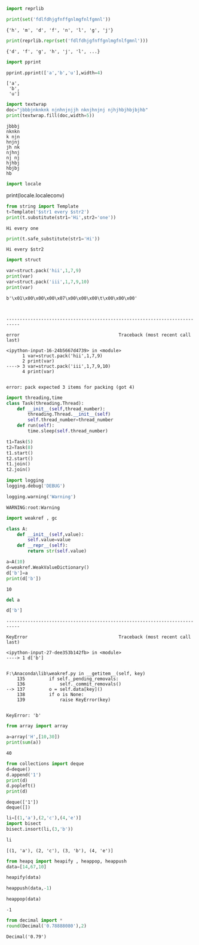 ```python
import reprlib
```


```python
print(set('fdlfdhjgfnffgnlmgfnlfgmnl'))
```

    {'h', 'm', 'd', 'f', 'n', 'l', 'g', 'j'}
    


```python
print(reprlib.repr(set('fdlfdhjgfnffgnlmgfnlfgmnl')))
```

    {'d', 'f', 'g', 'h', 'j', 'l', ...}
    


```python
import pprint
```


```python
pprint.pprint(['a','b','u'],width=4)
```

    ['a',
     'b',
     'u']
    


```python
import textwrap
doc="jbbbjnknknk njnhnjnjjh nknjhnjnj njhjhbjhbjbjhb"
print(textwrap.fill(doc,width=5))
```

    jbbbj
    nknkn
    k njn
    hnjnj
    jh nk
    njhnj
    nj nj
    hjhbj
    hbjbj
    hb
    


```python
import locale
```
print(locale.localeconv)

```python
from string import Template
t=Template('$str1 every $str2')
print(t.substitute(str1='Hi',str2='one'))
```

    Hi every one
    


```python
print(t.safe_substitute(str1='Hi'))
```

    Hi every $str2
    


```python
import struct 
```


```python
var=struct.pack('hii',1,7,9)
print(var)
var=struct.pack('iii',1,7,9,10)
print(var)
```

    b'\x01\x00\x00\x00\x07\x00\x00\x00\t\x00\x00\x00'
    


    ---------------------------------------------------------------------------

    error                                     Traceback (most recent call last)

    <ipython-input-16-24b5667d4739> in <module>
          1 var=struct.pack('hii',1,7,9)
          2 print(var)
    ----> 3 var=struct.pack('iii',1,7,9,10)
          4 print(var)
    

    error: pack expected 3 items for packing (got 4)



```python
import threading,time
class Task(threading.Thread):
    def __init__(self,thread_number):
        threading.Thread.__init__(self)
        self.thread_number=thread_number
    def run(self):
        time.sleep(self.thread_number)
```


```python
t1=Task(5)
t2=Task(8)
t1.start()
t2.start()
t1.join()
t2.join()
```


```python
import logging
logging.debug('DEBUG')
```


```python
logging.warning('Warning')
```

    WARNING:root:Warning
    


```python
import weakref , gc
```


```python
class A:
    def __init__(self,value):
        self.value=value
    def __repr__(self):
        return str(self.value)
```


```python
a=A(10)
d=weakref.WeakValueDictionary()
d['b']=a
print(d['b'])
```

    10
    


```python
del a
```


```python
d['b']
```


    ---------------------------------------------------------------------------

    KeyError                                  Traceback (most recent call last)

    <ipython-input-27-dee353b142fb> in <module>
    ----> 1 d['b']
    

    F:\Anaconda\lib\weakref.py in __getitem__(self, key)
        135         if self._pending_removals:
        136             self._commit_removals()
    --> 137         o = self.data[key]()
        138         if o is None:
        139             raise KeyError(key)
    

    KeyError: 'b'



```python
from array import array
```


```python
a=array('H',[10,30])
print(sum(a))
```

    40
    


```python
from collections import deque
d=deque()
d.append('1')
print(d)
d.popleft()
print(d)
```

    deque(['1'])
    deque([])
    


```python
li=[(1,'a'),(2,'c'),(4,'e')]
import bisect 
bisect.insort(li,(3,'b'))
```


```python
li
```




    [(1, 'a'), (2, 'c'), (3, 'b'), (4, 'e')]




```python
from heapq import heapify , heappop, heappush
data=[14,67,10]
```


```python
heapify(data)
```


```python
heappush(data,-1)
```


```python
heappop(data)
```




    -1




```python
from decimal import *
round(Decimal('0.78888080'),2)
```




    Decimal('0.79')




```python

```
